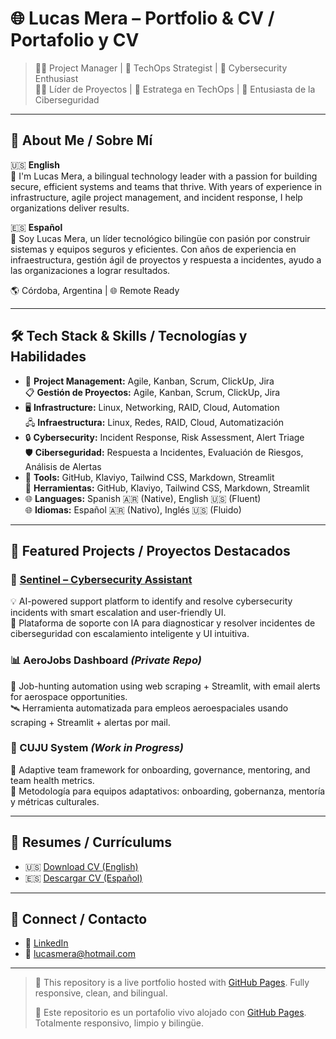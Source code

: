 # 🌐 Lucas Mera – Portfolio & CV / Portafolio y CV

> 🧑‍💼 Project Manager | 🧠 TechOps Strategist | 🔐 Cybersecurity Enthusiast  
> 🧑‍💼 Líder de Proyectos | 🧠 Estratega en TechOps | 🔐 Entusiasta de la Ciberseguridad

---

## 🧭 About Me / Sobre Mí

🇺🇸 **English**  
👋 I'm Lucas Mera, a bilingual technology leader with a passion for building secure, efficient systems and teams that thrive. With years of experience in infrastructure, agile project management, and incident response, I help organizations deliver results.

🇪🇸 **Español**  
👋 Soy Lucas Mera, un líder tecnológico bilingüe con pasión por construir sistemas y equipos seguros y eficientes. Con años de experiencia en infraestructura, gestión ágil de proyectos y respuesta a incidentes, ayudo a las organizaciones a lograr resultados.

🌎 Córdoba, Argentina | 🌐 Remote Ready

---

## 🛠️ Tech Stack & Skills / Tecnologías y Habilidades

- 🚀 **Project Management:** Agile, Kanban, Scrum, ClickUp, Jira  
  📋 **Gestión de Proyectos:** Agile, Kanban, Scrum, ClickUp, Jira
- 🖥 **Infrastructure:** Linux, Networking, RAID, Cloud, Automation  
  🖧 **Infraestructura:** Linux, Redes, RAID, Cloud, Automatización
- 🔒 **Cybersecurity:** Incident Response, Risk Assessment, Alert Triage  
  🛡 **Ciberseguridad:** Respuesta a Incidentes, Evaluación de Riesgos, Análisis de Alertas
- 🧰 **Tools:** GitHub, Klaviyo, Tailwind CSS, Markdown, Streamlit  
  🧪 **Herramientas:** GitHub, Klaviyo, Tailwind CSS, Markdown, Streamlit
- 🌐 **Languages:** Spanish 🇦🇷 (Native), English 🇺🇸 (Fluent)  
  🌐 **Idiomas:** Español 🇦🇷 (Nativo), Inglés 🇺🇸 (Fluido)

---

## 📁 Featured Projects / Proyectos Destacados

### 🔐 [Sentinel – Cybersecurity Assistant](https://luke7606.github.io/CV-Programs/)
💡 AI-powered support platform to identify and resolve cybersecurity incidents with smart escalation and user-friendly UI.  
🧠 Plataforma de soporte con IA para diagnosticar y resolver incidentes de ciberseguridad con escalamiento inteligente y UI intuitiva.

### 📊 AeroJobs Dashboard *(Private Repo)*
🤖 Job-hunting automation using web scraping + Streamlit, with email alerts for aerospace opportunities.  
🛰 Herramienta automatizada para empleos aeroespaciales usando scraping + Streamlit + alertas por mail.

### 🧠 CUJU System *(Work in Progress)*
📘 Adaptive team framework for onboarding, governance, mentoring, and team health metrics.  
📘 Metodología para equipos adaptativos: onboarding, gobernanza, mentoría y métricas culturales.

---

## 📄 Resumes / Currículums

- 🇺🇸 [Download CV (English)](./Lucas_Mera_CV_Updated.pdf)
- 🇪🇸 [Descargar CV (Español)](./Lucas%20Mera%20SP%20actualizado.pdf)

---

## 🤝 Connect / Contacto

- 💼 [LinkedIn](https://www.linkedin.com/in/lucasmera)
- 📧 [lucasmera@hotmail.com](mailto:lucasmera@hotmail.com)

---

> 📌 This repository is a live portfolio hosted with [GitHub Pages](https://pages.github.com/). Fully responsive, clean, and bilingual.
> 
> 📌 Este repositorio es un portafolio vivo alojado con [GitHub Pages](https://pages.github.com/). Totalmente responsivo, limpio y bilingüe.

